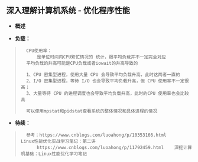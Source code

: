 ## 深入理解计算机系统 - 优化程序性能
- **概述**
>
>
>
>
>
>
>
>

- **负载：**
>       CPU使用率：
>           是单位时间内CPU繁忙情况的 统计，跟平均负载并不一定完全对应
>       平均负载的升高可能是CPU负载或者iowait的升高导致的
>
>       1、CPU 密集型进程，使用大量 CPU 会导致平均负载升高，此时这两者一直的
>       2、I/O 密集型进程，等待 I/O 也会导致平均负载升高，但 CPU 使用率不一定很高；
>       3、大量等待 CPU 的进程调度也会导致平均负载升高，此时的CPU 使用率也会比较高
>
>       可以使用mpstat和pidstat查看系统的整体情况和具体进程的情况
>
>
>
>
>
>
>
>
>
>
>
>
>
>

- **待续：**
>       参考：https://www.cnblogs.com/luoahong/p/10353166.html     Linux性能优化实战学习笔记：第二讲
>           https://www.cnblogs.com/luoahong/p/11792459.html    深挖计算机基础：Linux性能优化学习笔记
>
>
>
>
>
>
>
>
>
>
>
>
>
>
>
>
>
>
>
>
>
>
>
>
>
